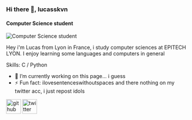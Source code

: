 ### Hi there 👋, lucasskvn
####  Computer Science student
![ Computer Science student]([https://pbs.twimg.com/media/GOv6oxDa8AAmbY8?format=jpg&name=large](https://github.com/lucasskvn/Lucasskvn/blob/main/StanTripleSxddd.jpg))

Hey i'm Lucas from Lyon in France, i study computer sciences at EPITECH LYON. I enjoy learning some languages and computers in general

Skills: C / Python

- 🔭 I’m currently working on this page... i guess 
- ⚡ Fun fact: ilovesentenceswithoutspaces and there nothing on my twitter acc, i just repost idols 


[<img src='https://cdn.jsdelivr.net/npm/simple-icons@3.0.1/icons/github.svg' alt='github' height='40'>](https://github.com/https://github.com/lucasskvn)  [<img src='https://cdn.jsdelivr.net/npm/simple-icons@3.0.1/icons/twitter.svg' alt='twitter' height='40'>](https://twitter.com/NiceToMeeetChuu)  
